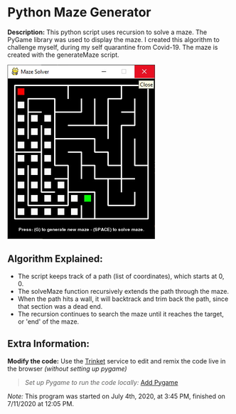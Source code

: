 # Python Maze Generator
**Description:** This python script uses recursion to solve a maze. The PyGame library was used to display the maze. I created this algorithm to challenge myself, during my self quarantine from Covid-19. The maze is created with the generateMaze script.

![Program screenshot](./screenshot.jpg)

## Algorithm Explained:
- The script keeps track of a path (list of coordinates), which starts at 0, 0.
- The solveMaze function recursively extends the path through the maze.
- When the path hits a wall, it will backtrack and trim back the path, since that section was a dead end.
- The recursion continues to search the maze until it reaches the target, or 'end' of the maze.

## Extra Information:
**Modify the code:** Use the [Trinket](https://trinket.io/pygame/c8d9fe3965) service to edit and remix the code live in the browser *(without setting up pygame)*

>*Set up Pygame to run the code locally:* [Add Pygame](https://stackoverflow.com/questions/28453854/add-pygame-module-in-pycharm-id)

*Note:* This program was started on July 4th, 2020, at 3:45 PM, finished on 7/11/2020 at 12:05 PM. 